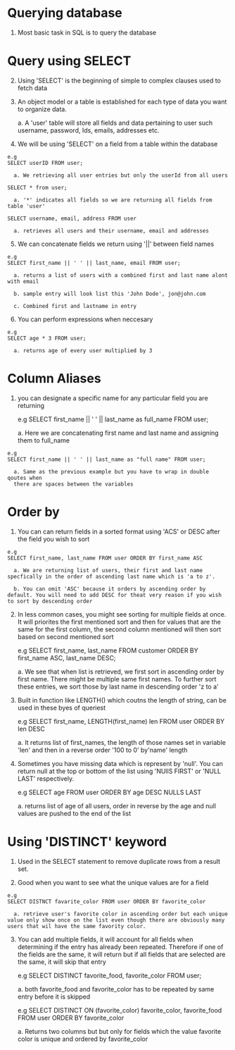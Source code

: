 # Querying database

  1. Most basic task in SQL is to query the database 


# Query using SELECT

  2. Using 'SELECT' is the beginning of simple to complex clauses used to fetch
     data
  
  3. An object model or a table is established for each type of data you want to
     organize data. 

     a. A 'user' table will store all fields and data pertaining to user such
     username, password, Ids, emails, addresses etc. 

  4. We will be using 'SELECT' on a field from a table within the database 

    e.g 
    SELECT userID FROM user;

      a. We retrieving all user entries but only the userId from all users

    SELECT * from user;

      a. '*' indicates all fields so we are returning all fields from table 'user'

    SELECT username, email, address FROM user

      a. retrieves all users and their username, email and addresses

  5. We can concatenate fields we return using '||' between field names 

    e.g
    SELECT first_name || ' ' || last_name, email FROM user;

      a. returns a list of users with a combined first and last name alont with email

      b. sample entry will look list this 'John Dode', jon@john.com

      c. Combined first and lastname in entry

  6. You can perform expressions when neccesary

    e.g
    SELECT age * 3 FROM user;

      a. returns age of every user multiplied by 3

# Column Aliases

  1. you can designate a specific name for any particular field you are
     returning 

     e.g
     SELECT first_name || ' ' || last_name as full_name FROM user;

      a. Here we are concatenating first name and last name and assigning them
      to full_name 

    e.g
    SELECT first_name || ' ' || last_name as "full name" FROM user;

      a. Same as the previous example but you have to wrap in double qoutes when 
      there are spaces between the variables

# Order by

  1. You can can return fields in a sorted format using 'ACS' or DESC after the
     field you wish to sort
  
    e.g
    SELECT first_name, last_name FROM user ORDER BY first_name ASC

      a. We are returning list of users, their first and last name specfically in the order of ascending last name which is 'a to z'.

      b. You can omit 'ASC' because it orders by ascending order by default. You will need to add DESC for theat very reason if you wish to sort by descending order

  2. In less common cases, you might see sorting for multiple fields at once. It
     will priorites the first mentioned sort and then for values that are the
     same for the first column, the second column mentioned will then sort based
     on second mentioned sort 

      e.g
      SELECT first_name, last_name FROM customer ORDER BY first_name ASC,
      last_name DESC;

        a. We see that when list is retrieved, we first sort in ascending order
        by first name. There might be multiple same first names. To further sort
        these entries, we sort those by last name in descending order 'z to a'

  3. Built in function like LENGTH() which coutns the length of string, can be
     used in these byes of queriest 

     e.g
     SELECT first_name, LENGTH(first_name) len FROM user ORDER BY len DESC

      a. It returns list of first_names, the length of those names set in
      variable 'len' and then in a reverse order '100 to 0' by'name' length
  
  4. Sometimes you have missing data which is represent by 'null'. You can
     return null at the top or bottom of the list using 'NUllS FIRST' or 'NULL
     LAST' respectively. 


     e.g 
     SELECT age FROM user ORDER BY age DESC NULLS LAST

      a. returns list of age of all users, order in reverse by the age and null
      values are pushed to the end of the list

# Using 'DISTINCT' keyword

  1. Used in the SELECT statement to remove duplicate rows from a result set. 

  2. Good when you want to see what the unique values are for a field 

    e.g
    SELECT DISTNCT favarite_color FROM user ORDER BY favorite_color

      a. retrieve user's favorite color in ascending order but each unique value only show once on the list even though there are obviously many users that wil have the same favority color.

  3. You can add multiple fields, it will account for all fields when
     determining if the entry has already been repeated. Therefore if one of the
     fields are the same, it will return but if all fields that are selected are
     the same, it will skip that entry

      e.g SELECT DISTINCT favorite_food, favorite_color FROM user;

        a. both favorite_food and favorite_color has to be repeated by same
        entry before it is skipped

      e.g SELECT DISTINCT ON (favorite_color) favorite_color, favorite_food FROM
      user ORDER BY favorite_color

        a. Returns two columns but but only for fields which the value favorite
        color is unique and ordered by favorite_color

  